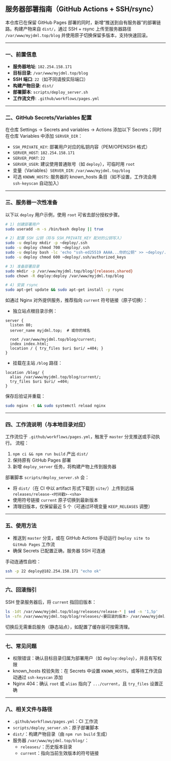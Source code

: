 ## 服务器部署指南（GitHub Actions + SSH/rsync）

本仓库已在保留 GitHub Pages 部署的同时，新增“推送到自有服务器”的部署链路。构建产物来自 `dist/`，通过 SSH + rsync 上传至服务器路径 `/var/www/myjdml.top/blog` 并使用原子切换保留多版本，支持快速回滚。

---

### 一、前置信息
- **服务器地址**: `182.254.158.171`
- **目标目录**: `/var/www/myjdml.top/blog`
- **SSH 端口**: `22`（如不同请按实际端口）
- **构建产物目录**: `dist/`
- **部署脚本**: `scripts/deploy_server.sh`
- **工作流文件**: `.github/workflows/pages.yml`

---

### 二、GitHub Secrets/Variables 配置
在仓库 Settings → Secrets and variables → Actions 添加以下 Secrets；同时在仓库 Variables 中添加 `SERVER_DIR`：
- `SSH_PRIVATE_KEY`: 部署用户对应的私钥内容（PEM/OPENSSH 格式）
- `SERVER_HOST`: `182.254.158.171`
- `SERVER_PORT`: `22`
- `SERVER_USER`: 建议使用普通账号（如 `deploy`），可临时用 `root`
- 变量（Variables）`SERVER_DIR`: `/var/www/myjdml.top/blog`
- 可选 `KNOWN_HOSTS`: 服务器的 known_hosts 条目（如不设置，工作流会用 `ssh-keyscan` 自动加入）

---

### 三、服务器一次性准备
以下以 `deploy` 用户示例，使用 `root` 可省去部分授权步骤。

```bash
# 1) 创建部署用户
sudo useradd -m -s /bin/bash deploy || true

# 2) 配置 SSH 公钥（将与 SSH_PRIVATE_KEY 配对的公钥写入）
sudo -u deploy mkdir -p ~deploy/.ssh
sudo -u deploy chmod 700 ~deploy/.ssh
sudo -u deploy bash -lc 'echo "ssh-ed25519 AAAA...你的公钥" >> ~deploy/.ssh/authorized_keys'
sudo -u deploy chmod 600 ~deploy/.ssh/authorized_keys

# 3) 准备部署目录
sudo mkdir -p /var/www/myjdml.top/blog/{releases,shared}
sudo chown -R deploy:deploy /var/www/myjdml.top/blog

# 4) 安装 rsync
sudo apt-get update && sudo apt-get install -y rsync
```

如通过 Nginx 对外提供服务，推荐指向 `current` 符号链接（原子切换）：

- 独立站点根目录示例：
```nginx
server {
  listen 80;
  server_name myjdml.top;  # 或你的域名

  root /var/www/myjdml.top/blog/current;
  index index.html;
  location / { try_files $uri $uri/ =404; }
}
```

- 挂载在主站 `/blog` 路径：
```nginx
location /blog/ {
  alias /var/www/myjdml.top/blog/current/;
  try_files $uri $uri/ =404;
}
```

保存后验证并重载：
```bash
sudo nginx -t && sudo systemctl reload nginx
```

---

### 四、工作流说明（与本地目录对应）
工作流位于 `.github/workflows/pages.yml`，触发于 `master` 分支推送或手动执行。
流程：
1) `npm ci && npm run build` 产出 `dist/`
2) 保持原有 GitHub Pages 部署
3) 新增 `deploy_server` 任务，将构建产物上传到服务器

部署脚本 `scripts/deploy_server.sh` 会：
- 将 `dist/`（在 CI 中以 artifact 形式下载到 `site/`）上传到远端 `releases/release-<时间戳>-<sha>`
- 使用符号链接 `current` 原子切换到最新版本
- 清理旧版本，仅保留最近 5 个（可通过环境变量 `KEEP_RELEASES` 调整）

---

### 五、使用方法
- 推送到 `master` 分支，或在 GitHub Actions 手动运行 `Deploy site to GitHub Pages` 工作流
- 确保 Secrets 已配置正确，服务器 SSH 可连通

手动连通性自检：
```bash
ssh -p 22 deploy@182.254.158.171 "echo ok"
```

---

### 六、回滚指引
SSH 登录服务器后，将 `current` 指回旧版本：
```bash
ls -1dt /var/www/myjdml.top/blog/releases/release-* | sed -n '1,5p'
ln -sfn /var/www/myjdml.top/blog/releases/<要回滚的版本> /var/www/myjdml.top/blog/current
```

切换后无需重启服务（静态站点），如配置了缓存层可按需清理。

---

### 七、常见问题
- 权限错误：确认目标目录归属为部署用户（如 `deploy:deploy`），并且有写权限
- known_hosts 校验失败：在 Secrets 中设置 `KNOWN_HOSTS`，或等待工作流自动通过 `ssh-keyscan` 添加
- Nginx 404：确认 `root` 或 `alias` 指向了 `.../current`，且 `try_files` 设置正确

---

### 八、相关文件与路径
- `.github/workflows/pages.yml`：CI 工作流
- `scripts/deploy_server.sh`：原子部署脚本
- `dist/`：构建产物目录（由 `npm run build` 生成）
- 服务器 `/var/www/myjdml.top/blog/`：
  - `releases/`：历史版本目录
  - `current`：指向当前生效版本的符号链接


